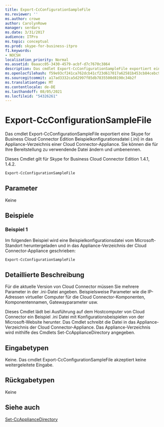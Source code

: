 ```yaml
---
title: Export-CcConfigurationSampleFile
ms.reviewer: ''
ms.author: crowe
author: CarolynRowe
manager: serdars
ms.date: 3/31/2017
audience: ITPro
ms.topic: conceptual
ms.prod: skype-for-business-itpro
f1.keywords:
- NOCSH
localization_priority: Normal
ms.assetid: 0aaacc05-3430-4579-acbf-d7c7670c3864
description: Das cmdlet Export-CcConfigurationSampleFile exportiert eine Skype for Business Cloud Connector Edition Beispielkonfigurationsdatei (.ini) in das Appliance-Verzeichnis einer Cloud Connector-Appliance. Sie können die für Ihre Bereitstellung zu verwendende Datei ändern und umbenennen.
ms.openlocfilehash: f59e93cf241ca762dcb41cf23d617017a62581b453cb84cebc915b1703f5a019
ms.sourcegitcommit: a17ad3332ca5d2997f85db7835500d8190c34b2f
ms.translationtype: MT
ms.contentlocale: de-DE
ms.lasthandoff: 08/05/2021
ms.locfileid: "54326261"
---
```

# <a name="export-ccconfigurationsamplefile"></a>Export-CcConfigurationSampleFile
 
Das cmdlet Export-CcConfigurationSampleFile exportiert eine Skype for Business Cloud Connector Edition Beispielkonfigurationsdatei (.ini) in das Appliance-Verzeichnis einer Cloud Connector-Appliance. Sie können die für Ihre Bereitstellung zu verwendende Datei ändern und umbenennen.
  
Dieses Cmdlet gilt für Skype for Business Cloud Connector Edition 1.4.1, 1.4.2.
  
```powershell
Export-CcConfigurationSampleFile
```

## <a name="parameters"></a>Parameter

Keine
  
## <a name="examples"></a>Beispiele
<a name="Examples"> </a>

### <a name="example-1"></a>Beispiel 1

Im folgenden Beispiel wird eine Beispielkonfigurationsdatei vom Microsoft-Standort heruntergeladen und in das Appliance-Verzeichnis der Cloud Connector-Appliance geschrieben:
  
```powershell
Export-CcConfigurationSampleFile
```

## <a name="detailed-description"></a>Detaillierte Beschreibung
<a name="DetailedDescription"> </a>

Für die aktuelle Version von Cloud Connector müssen Sie mehrere Parameter in der .ini-Datei angeben. Beispielsweise Parameter wie die IP-Adressen virtueller Computer für die Cloud Connector-Komponenten, Komponentennamen, Gatewayparameter usw.
  
Dieses Cmdlet lädt bei Ausführung auf dem Hostcomputer von Cloud Connector ein Beispiel .ini Datei mit Konfigurationsbeispielen von der Microsoft-Website herunter. Das Cmdlet schreibt die Datei in das Appliance-Verzeichnis der Cloud Connector-Appliance. Das Appliance-Verzeichnis wird mithilfe des Cmdlets Set-CcApplianceDirectory angegeben.
  
## <a name="input-types"></a>Eingabetypen
<a name="InputTypes"> </a>

Keine. Das cmdlet Export-CcConfigurationSampleFile akzeptiert keine weitergeleitete Eingabe. 
  
## <a name="return-types"></a>Rückgabetypen
<a name="ReturnTypes"> </a>

Keine
  
## <a name="see-also"></a>Siehe auch
<a name="ReturnTypes"> </a>

[Set-CcApplianceDirectory](set-ccappliancedirectory.md)
  

